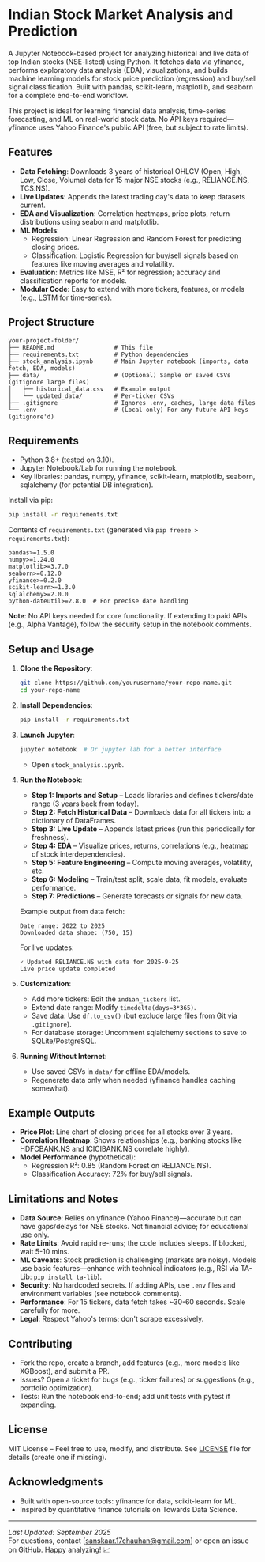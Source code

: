 # Indian Stock Market Analysis and Prediction

A Jupyter Notebook-based project for analyzing historical and live data of top Indian stocks (NSE-listed) using Python. It fetches data via yfinance, performs exploratory data analysis (EDA), visualizations, and builds machine learning models for stock price prediction (regression) and buy/sell signal classification. Built with pandas, scikit-learn, matplotlib, and seaborn for a complete end-to-end workflow.

This project is ideal for learning financial data analysis, time-series forecasting, and ML on real-world stock data. No API keys required—yfinance uses Yahoo Finance's public API (free, but subject to rate limits).

## Features
- **Data Fetching**: Downloads 3 years of historical OHLCV (Open, High, Low, Close, Volume) data for 15 major NSE stocks (e.g., RELIANCE.NS, TCS.NS).
- **Live Updates**: Appends the latest trading day's data to keep datasets current.
- **EDA and Visualization**: Correlation heatmaps, price plots, return distributions using seaborn and matplotlib.
- **ML Models**:
  - Regression: Linear Regression and Random Forest for predicting closing prices.
  - Classification: Logistic Regression for buy/sell signals based on features like moving averages and volatility.
- **Evaluation**: Metrics like MSE, R² for regression; accuracy and classification reports for models.
- **Modular Code**: Easy to extend with more tickers, features, or models (e.g., LSTM for time-series).

## Project Structure
```
your-project-folder/
├── README.md                 # This file
├── requirements.txt          # Python dependencies
├── stock_analysis.ipynb      # Main Jupyter notebook (imports, data fetch, EDA, models)
├── data/                     # (Optional) Sample or saved CSVs (gitignore large files)
│   ├── historical_data.csv   # Example output
│   └── updated_data/         # Per-ticker CSVs
├── .gitignore                # Ignores .env, caches, large data files
└── .env                      # (Local only) For any future API keys (gitignore'd)
```

## Requirements
- Python 3.8+ (tested on 3.10).
- Jupyter Notebook/Lab for running the notebook.
- Key libraries: pandas, numpy, yfinance, scikit-learn, matplotlib, seaborn, sqlalchemy (for potential DB integration).

Install via pip:
```bash
pip install -r requirements.txt
```

Contents of `requirements.txt` (generated via `pip freeze > requirements.txt`):
```
pandas>=1.5.0
numpy>=1.24.0
matplotlib>=3.7.0
seaborn>=0.12.0
yfinance>=0.2.0
scikit-learn>=1.3.0
sqlalchemy>=2.0.0
python-dateutil>=2.8.0  # For precise date handling
```

**Note**: No API keys needed for core functionality. If extending to paid APIs (e.g., Alpha Vantage), follow the security setup in the notebook comments.

## Setup and Usage
1. **Clone the Repository**:
   ```bash
   git clone https://github.com/yourusername/your-repo-name.git
   cd your-repo-name
   ```

2. **Install Dependencies**:
   ```bash
   pip install -r requirements.txt
   ```

3. **Launch Jupyter**:
   ```bash
   jupyter notebook  # Or jupyter lab for a better interface
   ```
   - Open `stock_analysis.ipynb`.

4. **Run the Notebook**:
   - **Step 1: Imports and Setup** – Loads libraries and defines tickers/date range (3 years back from today).
   - **Step 2: Fetch Historical Data** – Downloads data for all tickers into a dictionary of DataFrames.
   - **Step 3: Live Update** – Appends latest prices (run this periodically for freshness).
   - **Step 4: EDA** – Visualize prices, returns, correlations (e.g., heatmap of stock interdependencies).
   - **Step 5: Feature Engineering** – Compute moving averages, volatility, etc.
   - **Step 6: Modeling** – Train/test split, scale data, fit models, evaluate performance.
   - **Step 7: Predictions** – Generate forecasts or signals for new data.

   Example output from data fetch:
   ```
   Date range: 2022 to 2025
   Downloaded data shape: (750, 15)
   ```

   For live updates:
   ```
   ✓ Updated RELIANCE.NS with data for 2025-9-25
   Live price update completed
   ```

5. **Customization**:
   - Add more tickers: Edit the `indian_tickers` list.
   - Extend date range: Modify `timedelta(days=3*365)`.
   - Save data: Use `df.to_csv()` (but exclude large files from Git via `.gitignore`).
   - For database storage: Uncomment sqlalchemy sections to save to SQLite/PostgreSQL.

6. **Running Without Internet**:
   - Use saved CSVs in `data/` for offline EDA/models.
   - Regenerate data only when needed (yfinance handles caching somewhat).

## Example Outputs
- **Price Plot**: Line chart of closing prices for all stocks over 3 years.
- **Correlation Heatmap**: Shows relationships (e.g., banking stocks like HDFCBANK.NS and ICICIBANK.NS correlate highly).
- **Model Performance** (hypothetical):
  - Regression R²: 0.85 (Random Forest on RELIANCE.NS).
  - Classification Accuracy: 72% for buy/sell signals.

## Limitations and Notes
- **Data Source**: Relies on yfinance (Yahoo Finance)—accurate but can have gaps/delays for NSE stocks. Not financial advice; for educational use only.
- **Rate Limits**: Avoid rapid re-runs; the code includes sleeps. If blocked, wait 5-10 mins.
- **ML Caveats**: Stock prediction is challenging (markets are noisy). Models use basic features—enhance with technical indicators (e.g., RSI via TA-Lib: `pip install ta-lib`).
- **Security**: No hardcoded secrets. If adding APIs, use `.env` files and environment variables (see notebook comments).
- **Performance**: For 15 tickers, data fetch takes ~30-60 seconds. Scale carefully for more.
- **Legal**: Respect Yahoo's terms; don't scrape excessively.

## Contributing
- Fork the repo, create a branch, add features (e.g., more models like XGBoost), and submit a PR.
- Issues? Open a ticket for bugs (e.g., ticker failures) or suggestions (e.g., portfolio optimization).
- Tests: Run the notebook end-to-end; add unit tests with pytest if expanding.

## License
MIT License – Feel free to use, modify, and distribute. See [LICENSE](LICENSE) file for details (create one if missing).

## Acknowledgments
- Built with open-source tools: yfinance for data, scikit-learn for ML.
- Inspired by quantitative finance tutorials on Towards Data Science.

---

*Last Updated: September 2025*  
For questions, contact [sanskaar.17chauhan@gmail.com] or open an issue on GitHub. Happy analyzing! 📈
